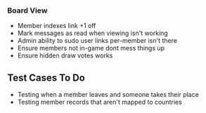 

### Board View

* Member indexes link +1 off
* Mark messages as read when viewing isn't working
* Admin ability to sudo user links per-member isn't there
* Ensure members not in-game dont mess things up
* Ensure hidden draw votes works


## Test Cases To Do

- Testing when a member leaves and someone takes their place
- Testing member records that aren't mapped to countries

